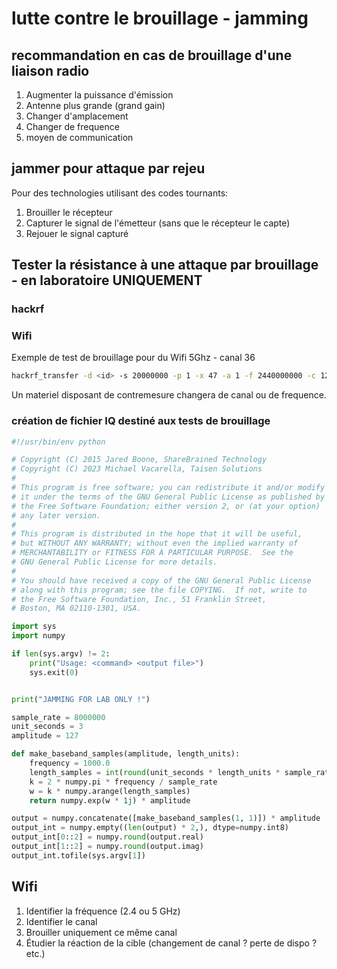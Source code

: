 # lutte contre le brouillage - jamming

## recommandation en cas de brouillage d'une liaison radio

1. Augmenter la puissance d'émission
2. Antenne plus grande (grand gain)
3. Changer d'amplacement
4. Changer de frequence
5. moyen de communication

## jammer pour attaque par rejeu

Pour des technologies utilisant des codes tournants:

1. Brouiller le récepteur
2. Capturer le signal de l'émetteur (sans que le récepteur le capte)
3. Rejouer le signal capturé

## Tester la résistance à une attaque par brouillage - en **laboratoire UNIQUEMENT**

### hackrf

### Wifi

Exemple de test de brouillage pour du Wifi 5Ghz - canal 36

```sh
hackrf_transfer -d <id> -s 20000000 -p 1 -x 47 -a 1 -f 2440000000 -c 127
```

Un materiel disposant de contremesure changera de canal ou de frequence.

### création de fichier IQ destiné aux tests de brouillage

```python
#!/usr/bin/env python

# Copyright (C) 2015 Jared Boone, ShareBrained Technology
# Copyright (C) 2023 Michael Vacarella, Taisen Solutions
#
# This program is free software; you can redistribute it and/or modify
# it under the terms of the GNU General Public License as published by
# the Free Software Foundation; either version 2, or (at your option)
# any later version.
#
# This program is distributed in the hope that it will be useful,
# but WITHOUT ANY WARRANTY; without even the implied warranty of
# MERCHANTABILITY or FITNESS FOR A PARTICULAR PURPOSE.  See the
# GNU General Public License for more details.
#
# You should have received a copy of the GNU General Public License
# along with this program; see the file COPYING.  If not, write to
# the Free Software Foundation, Inc., 51 Franklin Street,
# Boston, MA 02110-1301, USA.

import sys
import numpy

if len(sys.argv) != 2:
	print("Usage: <command> <output file>")
	sys.exit(0)


print("JAMMING FOR LAB ONLY !")

sample_rate = 8000000
unit_seconds = 3
amplitude = 127

def make_baseband_samples(amplitude, length_units):
	frequency = 1000.0
	length_samples = int(round(unit_seconds * length_units * sample_rate))
	k = 2 * numpy.pi * frequency / sample_rate
	w = k * numpy.arange(length_samples)
	return numpy.exp(w * 1j) * amplitude

output = numpy.concatenate([make_baseband_samples(1, 1)]) * amplitude
output_int = numpy.empty((len(output) * 2,), dtype=numpy.int8)
output_int[0::2] = numpy.round(output.real)
output_int[1::2] = numpy.round(output.imag)
output_int.tofile(sys.argv[1])
```

## Wifi

1. Identifier la fréquence (2.4 ou 5 GHz)
2. Identifier le canal
3. Brouiller uniquement ce même canal
4. Étudier la réaction de la cible (changement de canal ? perte de dispo ? etc.)